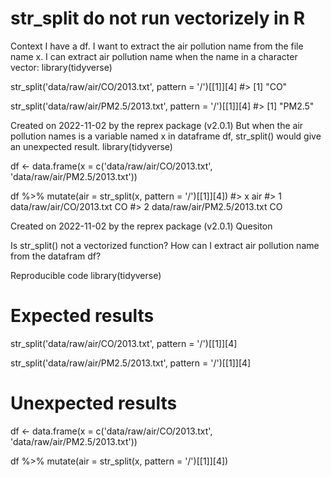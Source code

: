 
# str_split do not run vectorizely in R

Context
I have a df. I want to extract the air pollution name from the file name x.
I can extract air pollution name when the name in a character vector:
library(tidyverse)

str_split('data/raw/air/CO/2013.txt', pattern = '/')[[1]][4]
#> [1] "CO"

str_split('data/raw/air/PM2.5/2013.txt', pattern = '/')[[1]][4]
#> [1] "PM2.5"

Created on 2022-11-02 by the reprex package (v2.0.1)
But when the air pollution names is a variable named x in dataframe df, str_split() would give an unexpected result.
library(tidyverse)

df <- data.frame(x = c('data/raw/air/CO/2013.txt',
                       'data/raw/air/PM2.5/2013.txt'))

df %>% mutate(air = str_split(x, pattern = '/')[[1]][4])
#>                             x air
#> 1    data/raw/air/CO/2013.txt  CO
#> 2 data/raw/air/PM2.5/2013.txt  CO

Created on 2022-11-02 by the reprex package (v2.0.1)
Quesiton

Is str_split() not a vectorized function?
How can I extract air pollution name from the datafram df?

Reproducible code
library(tidyverse)

# Expected results

str_split('data/raw/air/CO/2013.txt', pattern = '/')[[1]][4]

str_split('data/raw/air/PM2.5/2013.txt', pattern = '/')[[1]][4]

# Unexpected results

df <- data.frame(x = c('data/raw/air/CO/2013.txt',
                       'data/raw/air/PM2.5/2013.txt'))

df %>% mutate(air = str_split(x, pattern = '/')[[1]][4])



        